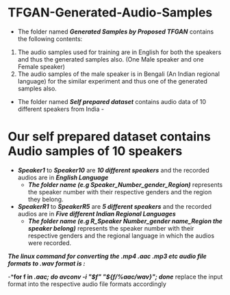 # TFGAN-Generated-Audio-Samples
- The folder named ***Generated Samples by Proposed TFGAN*** contains the following  contents:
1. The audio samples used for training are in English for both the speakers and thus the generated samples also. (One Male speaker and one Female speaker)
2. The audio samples of the male speaker is in Bengali (An Indian regional language) for the similar experiment and thus one of the generated samples also.
- The folder named ***Self prepared dataset*** contains audio data of 10 different speakers from India -
# Our self prepared dataset contains Audio samples of 10 speakers
- ***Speaker1*** to ***Speaker10*** are ***10 different speakers*** and the recorded audios are in ***English Language***
  - ***The folder name (e.g Speaker_Number_gender_Region)*** represents the speaker number with their respective genders and the region they belong.
- ***SpeakerR1*** to ***SpeakerR5*** are ***5 different speakers*** and the recorded audios are in ***Five different Indian Regional Languages***
  - ***The folder name (e.g R_Speaker Number_gender name_Region the speaker belong)*** represents the speaker number with their respective genders and the regional language in which the audios were recorded.

***The linux command for converting the .mp4 .aac .mp3 etc audio file formats to .wav format is :***

-***for f in *.aac; do avconv -i "$f" "${f/%aac/wav}"; done*** replace the input format into the respective audio file formats accordingly 
